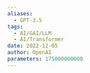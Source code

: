 ```yaml
---
aliases:
  - GPT-3.5
tags:
  - AI/GAI/LLM
  - AI/Transformer
date: 2022-12-05
author: OpenAI
parameters: 175000000000
---
```


